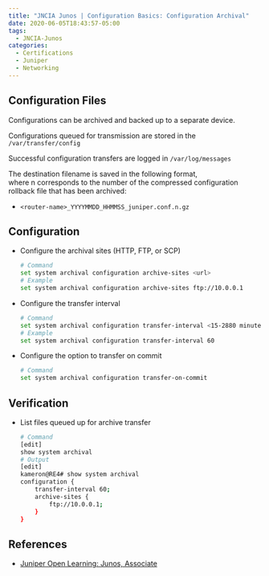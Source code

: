 ```yaml
---
title: "JNCIA Junos | Configuration Basics: Configuration Archival"
date: 2020-06-05T18:43:57-05:00
tags:
  - JNCIA-Junos
categories:
  - Certifications
  - Juniper
  - Networking
---
```

## Configuration Files

Configurations can be archived and backed up to a separate device.

Configurations queued for transmission are stored in the `/var/transfer/config`

Successful configuration transfers are logged in `/var/log/messages`

The destination filename is saved in the following format, where n corresponds to the number of the compressed configuration rollback file that has been archived:

* `<router-name>_YYYYMMDD_HHMMSS_juniper.conf.n.gz`

## Configuration

* Configure the archival sites (HTTP, FTP, or SCP)

  ```bash
  # Command
  set system archival configuration archive-sites <url>
  # Example
  set system archival configuration archive-sites ftp://10.0.0.1
  ```

* Configure the transfer interval

  ```bash
  # Command
  set system archival configuration transfer-interval <15-2880 minutes>
  # Example
  set system archival configuration transfer-interval 60
  ```

* Configure the option to transfer on commit

  ```bash
  # Command
  set system archival configuration transfer-on-commit
  ```

## Verification

* List files queued up for archive transfer

  ```bash
  # Command
  [edit]
  show system archival
  # Output
  [edit]
  kameron@RE4# show system archival
  configuration {
      transfer-interval 60;
      archive-sites {
          ftp://10.0.0.1;
      }
  }
  ```

## References

* [Juniper Open Learning: Junos, Associate](https://cloud.contentraven.com/junosgenius/learningpath-detail/1004/3/0/1)
